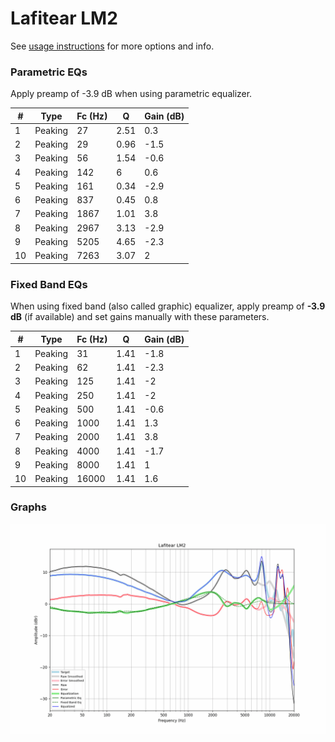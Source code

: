 # Lafitear LM2
See [usage instructions](https://github.com/jaakkopasanen/AutoEq#usage) for more options and info.

### Parametric EQs
Apply preamp of -3.9 dB when using parametric equalizer.

|   # | Type    |   Fc (Hz) |    Q |   Gain (dB) |
|-----|---------|-----------|------|-------------|
|   1 | Peaking |        27 | 2.51 |         0.3 |
|   2 | Peaking |        29 | 0.96 |        -1.5 |
|   3 | Peaking |        56 | 1.54 |        -0.6 |
|   4 | Peaking |       142 | 6    |         0.6 |
|   5 | Peaking |       161 | 0.34 |        -2.9 |
|   6 | Peaking |       837 | 0.45 |         0.8 |
|   7 | Peaking |      1867 | 1.01 |         3.8 |
|   8 | Peaking |      2967 | 3.13 |        -2.9 |
|   9 | Peaking |      5205 | 4.65 |        -2.3 |
|  10 | Peaking |      7263 | 3.07 |         2   |

### Fixed Band EQs
When using fixed band (also called graphic) equalizer, apply preamp of **-3.9 dB** (if available) and set gains manually with these parameters.

|   # | Type    |   Fc (Hz) |    Q |   Gain (dB) |
|-----|---------|-----------|------|-------------|
|   1 | Peaking |        31 | 1.41 |        -1.8 |
|   2 | Peaking |        62 | 1.41 |        -2.3 |
|   3 | Peaking |       125 | 1.41 |        -2   |
|   4 | Peaking |       250 | 1.41 |        -2   |
|   5 | Peaking |       500 | 1.41 |        -0.6 |
|   6 | Peaking |      1000 | 1.41 |         1.3 |
|   7 | Peaking |      2000 | 1.41 |         3.8 |
|   8 | Peaking |      4000 | 1.41 |        -1.7 |
|   9 | Peaking |      8000 | 1.41 |         1   |
|  10 | Peaking |     16000 | 1.41 |         1.6 |

### Graphs
![](./Lafitear%20LM2.png)
